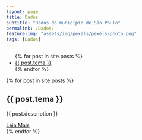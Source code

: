 ```yaml
---
layout: page
title: Dados
subtitle: "Dados do município de São Paulo" 
permalink: /Dados/
feature-img: "assets/img/pexels/pexels-photo.png"
tags: [Dados]
---
```


<!-- lista de cards -->
<div class="dados">

 <div class="toc-list">
   <div class="box-list">
    <ul class="toc">
      {% for post in site.posts %}
        <li class="li-toc">
          <a class="test" href="#{{ post.title | slugify }}">{{ post.tema }}</a>
        </li>
      {% endfor %}
    </ul>
   </div>
 </div>
 <!-- cards do post -->
 <div class="container">
   {% for post in site.posts %}
     <div class="box">
       <span></span>
       <div class="cont">
          <div class="linha"></div>
         <h2>{{ post.tema }}</h2>
         <p>{{ post.description }}</p>
         <a class="btn" href="{{ post.url }}">Leia Mais</a>
       </div>
     </div>
   {% endfor %}
 </div>
</div>